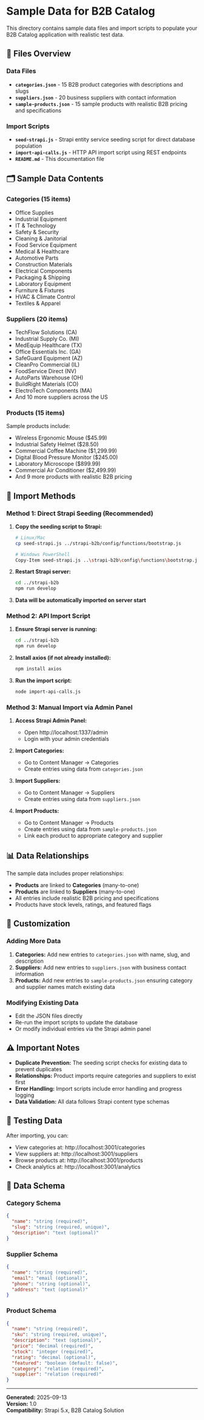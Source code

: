 # Sample Data for B2B Catalog

This directory contains sample data files and import scripts to populate your B2B Catalog application with realistic test data.

## 📁 Files Overview

### Data Files
- **`categories.json`** - 15 B2B product categories with descriptions and slugs
- **`suppliers.json`** - 20 business suppliers with contact information
- **`sample-products.json`** - 15 sample products with realistic B2B pricing and specifications

### Import Scripts
- **`seed-strapi.js`** - Strapi entity service seeding script for direct database population
- **`import-api-calls.js`** - HTTP API import script using REST endpoints
- **`README.md`** - This documentation file

## 🗂️ Sample Data Contents

### Categories (15 items)
- Office Supplies
- Industrial Equipment  
- IT & Technology
- Safety & Security
- Cleaning & Janitorial
- Food Service Equipment
- Medical & Healthcare
- Automotive Parts
- Construction Materials
- Electrical Components
- Packaging & Shipping
- Laboratory Equipment
- Furniture & Fixtures
- HVAC & Climate Control
- Textiles & Apparel

### Suppliers (20 items)
- TechFlow Solutions (CA)
- Industrial Supply Co. (MI)
- MedEquip Healthcare (TX)
- Office Essentials Inc. (GA)
- SafeGuard Equipment (AZ)
- CleanPro Commercial (IL)
- FoodService Direct (NV)
- AutoParts Warehouse (OH)
- BuildRight Materials (CO)
- ElectroTech Components (MA)
- And 10 more suppliers across the US

### Products (15 items)
Sample products include:
- Wireless Ergonomic Mouse ($45.99)
- Industrial Safety Helmet ($28.50)
- Commercial Coffee Machine ($1,299.99)
- Digital Blood Pressure Monitor ($245.00)
- Laboratory Microscope ($899.99)
- Commercial Air Conditioner ($2,499.99)
- And 9 more products with realistic B2B pricing

## 🚀 Import Methods

### Method 1: Direct Strapi Seeding (Recommended)

1. **Copy the seeding script to Strapi:**
   ```bash
   # Linux/Mac
   cp seed-strapi.js ../strapi-b2b/config/functions/bootstrap.js
   
   # Windows PowerShell
   Copy-Item seed-strapi.js ..\strapi-b2b\config\functions\bootstrap.js
   ```

2. **Restart Strapi server:**
   ```bash
   cd ../strapi-b2b
   npm run develop
   ```

3. **Data will be automatically imported on server start**

### Method 2: API Import Script

1. **Ensure Strapi server is running:**
   ```bash
   cd ../strapi-b2b
   npm run develop
   ```

2. **Install axios (if not already installed):**
   ```bash
   npm install axios
   ```

3. **Run the import script:**
   ```bash
   node import-api-calls.js
   ```

### Method 3: Manual Import via Admin Panel

1. **Access Strapi Admin Panel:**
   - Open http://localhost:1337/admin
   - Login with your admin credentials

2. **Import Categories:**
   - Go to Content Manager → Categories
   - Create entries using data from `categories.json`

3. **Import Suppliers:**
   - Go to Content Manager → Suppliers  
   - Create entries using data from `suppliers.json`

4. **Import Products:**
   - Go to Content Manager → Products
   - Create entries using data from `sample-products.json`
   - Link each product to appropriate category and supplier

## 📊 Data Relationships

The sample data includes proper relationships:
- **Products** are linked to **Categories** (many-to-one)
- **Products** are linked to **Suppliers** (many-to-one)
- All entries include realistic B2B pricing and specifications
- Products have stock levels, ratings, and featured flags

## 🔧 Customization

### Adding More Data
1. **Categories:** Add new entries to `categories.json` with name, slug, and description
2. **Suppliers:** Add new entries to `suppliers.json` with business contact information  
3. **Products:** Add new entries to `sample-products.json` ensuring category and supplier names match existing data

### Modifying Existing Data
- Edit the JSON files directly
- Re-run the import scripts to update the database
- Or modify individual entries via the Strapi admin panel

## ⚠️ Important Notes

- **Duplicate Prevention:** The seeding script checks for existing data to prevent duplicates
- **Relationships:** Product imports require categories and suppliers to exist first
- **Error Handling:** Import scripts include error handling and progress logging
- **Data Validation:** All data follows Strapi content type schemas

## 🧪 Testing Data

After importing, you can:
- View categories at: http://localhost:3001/categories
- View suppliers at: http://localhost:3001/suppliers  
- Browse products at: http://localhost:3001/products
- Check analytics at: http://localhost:3001/analytics

## 📝 Data Schema

### Category Schema
```json
{
  "name": "string (required)",
  "slug": "string (required, unique)",
  "description": "text (optional)"
}
```

### Supplier Schema
```json
{
  "name": "string (required)",
  "email": "email (optional)",
  "phone": "string (optional)", 
  "address": "text (optional)"
}
```

### Product Schema
```json
{
  "name": "string (required)",
  "sku": "string (required, unique)",
  "description": "text (optional)",
  "price": "decimal (required)",
  "stock": "integer (required)",
  "rating": "decimal (optional)",
  "featured": "boolean (default: false)",
  "category": "relation (required)",
  "supplier": "relation (required)"
}
```

---

**Generated:** 2025-09-13  
**Version:** 1.0  
**Compatibility:** Strapi 5.x, B2B Catalog Solution
